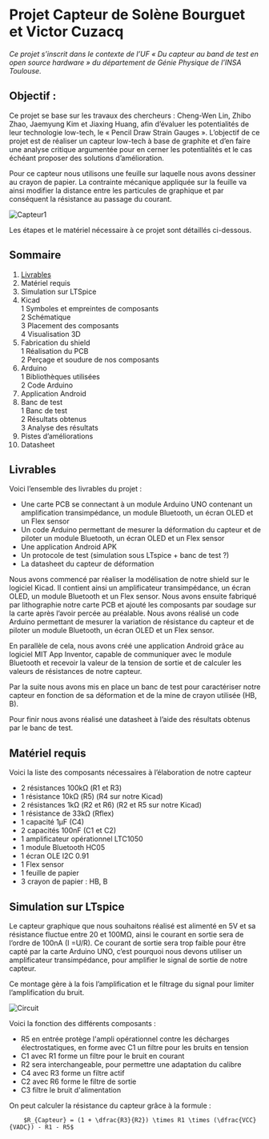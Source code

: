 # Projet Capteur de Solène Bourguet et Victor Cuzacq
_Ce projet s’inscrit dans le contexte de l’UF « Du capteur au band de test en open source hardware » du département de Génie Physique de l’INSA Toulouse._  

## Objectif :  
Ce projet se base sur les travaux des chercheurs : Cheng-Wen Lin, Zhibo Zhao, Jaemyung Kim et Jiaxing Huang, afin d’évaluer les potentialités de leur technologie low-tech, le « Pencil Draw Strain Gauges ». L’objectif de ce projet est de réaliser un capteur low-tech à base de graphite et d’en faire une analyse critique argumentée pour en cerner les potentialités et le cas échéant proposer des solutions d’amélioration.  

Pour ce capteur nous utilisons une feuille sur laquelle nous avons dessiner au crayon de papier. La contrainte mécanique appliquée sur la feuille va ainsi modifier la distance entre les particules de graphique et par conséquent la résistance au passage du courant.  


![Capteur1](https://i.ibb.co/N14nvj2/image-1.jpg)

Les étapes et le matériel nécessaire à ce projet sont détaillés ci-dessous.  

## Sommaire  
1. [Livrables](https://github.com/MOSH-Insa-Toulouse/2022-2023-4gp-bourguet-cuzacq#livrables)    
2. Matériel requis  
3. Simulation sur LTSpice  
4. Kicad  
  1 Symboles et empreintes de composants  
  2 Schématique   
  3 Placement des composants  
  4 Visualisation 3D  
5. Fabrication du shield  
  1 Réalisation du PCB  
  2 Perçage et soudure de nos composants  
6. Arduino  
  1 Bibliothèques utilisées  
  2 Code Arduino  
7. Application Android
8. Banc de test  
  1 Banc de test  
  2 Résultats obtenus  
  3 Analyse des résultats  
9. Pistes d’améliorations   
10. Datasheet

## Livrables  
Voici l’ensemble des livrables du projet :  
- Une carte PCB se connectant à un module Arduino UNO contenant un amplification transimpédance, un module Bluetooth, un écran OLED et un Flex sensor  
-	Un code Arduino permettant de mesurer la déformation du capteur et de piloter un module Bluetooth, un écran OLED et un Flex sensor  
-	Une application Android APK  
-	Un protocole de test (simulation sous LTspice + banc de test ?)  
-	La datasheet du capteur de déformation  


Nous avons commencé par réaliser la modélisation de notre shield sur le logiciel Kicad. Il contient ainsi un amplificateur transimpédance, un écran OLED, un module Bluetooth et un Flex sensor. Nous avons ensuite fabriqué par lithographie notre carte PCB et ajouté les composants par soudage sur la carte après l’avoir percée au préalable. 
Nous avons réalisé un code Arduino permettant de mesurer la variation de résistance du capteur et de piloter un module Bluetooth, un écran OLED et un Flex sensor.  

En parallèle de cela, nous avons créé une application Android grâce au logiciel MIT App Inventor, capable de communiquer avec le module Bluetooth et recevoir la valeur de la tension de sortie et de calculer les valeurs de résistances de notre capteur.  

Par la suite nous avons mis en place un banc de test pour caractériser notre capteur en fonction de sa déformation et de la mine de crayon utilisée (HB, B).   

Pour finir nous avons réalisé une datasheet à l’aide des résultats obtenus par le banc de test.   


## Matériel requis

Voici la liste des composants nécessaires à l’élaboration de notre capteur   

-	2 résistances 100kΩ (R1 et R3)    
-	1 résistance 10kΩ (R5) (R4 sur notre Kicad)  
-	2 résistances 1kΩ (R2 et R6) (R2 et R5 sur notre Kicad)  
-	1 résistance de 33kΩ (Rflex)  
-	1 capacité 1µF (C4)  
-	2 capacités 100nF (C1 et C2)   
-	1 amplificateur opérationnel LTC1050  
-	1 module Bluetooth HC05   
-	1 écran OLE I2C 0.91  
-	1 Flex sensor   
-	1 feuille de papier  
-	3 crayon de papier : HB, B  

## Simulation sur LTspice 

Le capteur graphique que nous souhaitons réalisé est alimenté en 5V et sa résistance fluctue entre 20 et 100MΩ, ainsi le courant en sortie sera de l’ordre de 100nA (I =U/R). Ce courant de sortie sera trop faible pour être capté par la carte Arduino UNO, c’est pourquoi nous devons utiliser un amplificateur transimpédance, pour amplifier le signal de sortie de notre capteur. 

Ce montage gère à la fois l’amplification et le filtrage du signal pour limiter l’amplification du bruit.

![Circuit](https://i.ibb.co/0jgdCKz/image-3.jpg)  

Voici la fonction des différents composants :
  - R5 en entrée protège l'ampli opérationnel contre les décharges électrostatiques, en forme avec C1 un filtre pour les bruits en tension  
  - C1 avec R1 forme un filtre pour le bruit en courant  
  - R2 sera interchangeable, pour permettre une adaptation du calibre  
  - C4 avec R3 forme un filtre actif  
  - C2 avec R6 forme le filtre de sortie  
  - C3 filtre le bruit d'alimentation  
  
On peut calculer la résistance du capteur grâce à la formule :

        $R_{Capteur} = (1 + \dfrac{R3}{R2}) \times R1 \times (\dfrac{VCC}{VADC}) - R1 - R5$  

